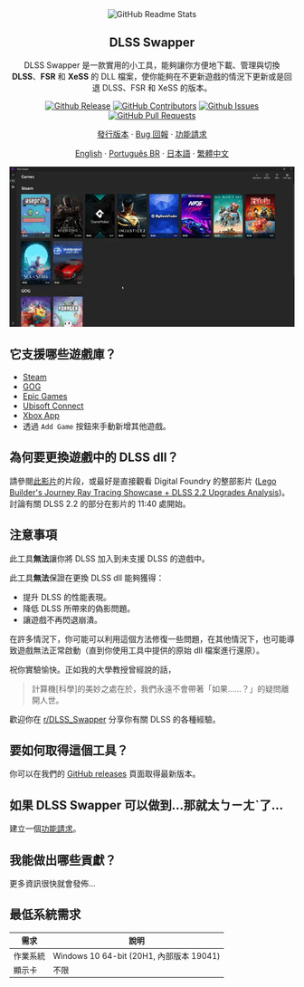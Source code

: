 <p align="center">
 <img width="100px" src="./apple-touch-icon.png" align="center" alt="GitHub Readme Stats" />
 <h2 align="center">DLSS Swapper
</h2>
 <p align="center">DLSS Swapper 是一款實用的小工具，能夠讓你方便地下載、管理與切換 <strong>DLSS</strong>、<strong>FSR</strong> 和 <strong>XeSS</strong> 的 DLL 檔案，使你能夠在不更新遊戲的情況下更新或是回退 DLSS、FSR 和 XeSS 的版本。</p>
</p>

<p align="center">
    <a href="https://img.shields.io/github/v/release/beeradmoore/dlss-swapper"><img alt="Github Release" src="https://img.shields.io/github/v/release/beeradmoore/dlss-swapper" /></a>
    <a href="https://img.shields.io/github/contributors/beeradmoore/dlss-swapper"><img alt="GitHub Contributors" src="https://img.shields.io/github/contributors/beeradmoore/dlss-swapper" /></a>
    <a href="https://img.shields.io/github/issues/beeradmoore/dlss-swapper?color=0088ff"><img alt="Github Issues" src="https://img.shields.io/github/issues/beeradmoore/dlss-swapper?color=0088ff" /></a>
    <a href="https://img.shields.io/github/issues-pr/beeradmoore/dlss-swapper?color=0088ff"><img alt="GitHub Pull Requests" src="https://img.shields.io/github/issues-pr/beeradmoore/dlss-swapper?color=0088ff" /></a>
</p>

<p align="center">
    <a href="https://github.com/beeradmoore/dlss-swapper/releases">發行版本</a>
    ·
    <a href="https://github.com/beeradmoore/dlss-swapper/issues/new?template=bug_report.yml">Bug 回報</a>
    ·
    <a href="https://github.com/beeradmoore/dlss-swapper/issues/new?template=feature-request.md">功能請求</a>
    
</p>

<p align="center">
    <a href="https://github.com/beeradmoore/dlss-swapper">English</a>
    ·
    <a href="./readme_pt-BR.md">Português BR</a>
    ·
    <a href="./readme_ja-JP.md">日本語</a>
    ·
    <a href="./readme_zh-TW.md">繁體中文</a>
    
</p>

<p align="center">
    <img src="./images/usage/usage_4.gif" />
</p>

## 它支援哪些遊戲庫？

- [Steam](https://store.steampowered.com/)
- [GOG](https://www.gog.com/en/)
- [Epic Games](https://store.epicgames.com/)
- [Ubisoft Connect](https://www.ubisoft.com/)
- [Xbox App](https://www.xbox.com/)
- 透過 `Add Game` 按鈕來手動新增其他遊戲。

## 為何要更換遊戲中的 DLSS dll？

請參閱[此影片](https://youtube.com/clip/UgzYyeox3s7jFJZAvYF4AaABCQ)的片段，或最好是直接觀看 Digital Foundry 的整部影片 ([Lego Builder's Journey Ray Tracing Showcase + DLSS 2.2 Upgrades Analysis](https://www.youtube.com/watch?v=dtbqJXb1UDw))。討論有關 DLSS 2.2 的部分在影片的 11:40 處開始。

## 注意事項

此工具**無法**讓你將 DLSS 加入到未支援 DLSS 的遊戲中。

此工具**無法**保證在更換 DLSS dll 能夠獲得：

- 提升 DLSS 的性能表現。
- 降低 DLSS 所帶來的偽影問題。
- 讓遊戲不再閃退崩潰。

在許多情況下，你可能可以利用這個方法修復一些問題，在其他情況下，也可能導致遊戲無法正常啟動（直到你使用工具中提供的原始 dll 檔案進行還原）。

祝你實驗愉快。正如我的大學教授曾經說的話，

> 計算機[科學]的美妙之處在於，我們永遠不會帶著「如果……？」的疑問離開人世。

歡迎你在 [r/DLSS_Swapper](https://www.reddit.com/r/DLSS_Swapper/) 分享你有關 DLSS 的各種經驗。

## 要如何取得這個工具？

你可以在我們的 [GitHub releases](https://github.com/beeradmoore/dlss-swapper/releases) 頁面取得最新版本。

## 如果 DLSS Swapper 可以做到...那就太ㄅㄧㄤˋ了...

建立一個[功能請求](https://github.com/beeradmoore/dlss-swapper/issues/new?template=feature-request.md)。

## 我能做出哪些貢獻？

更多資訊很快就會發佈...

## 最低系統需求

| 需求        | 說明                                     |
| ----------- | -------------------------------------    |
| 作業系統    | Windows 10 64-bit (20H1, 內部版本 19041) |
| 顯示卡      | 不限                                     |
